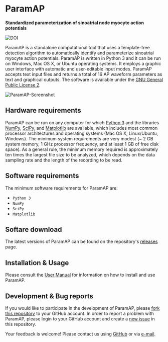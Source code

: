 # ParamAP
**Standardized parameterization of sinoatrial node myocyte action potentials**

[![DOI](https://zenodo.org/badge/DOI/10.5281/zenodo.823742.svg)](https://doi.org/10.5281/zenodo.823742)

ParamAP is a standalone computational tool that uses a template-free detection algorithm to automatically identify and parameterize sinoatrial myocyte action potentials.  ParamAP is written in Python 3 and it can be run on Windows, Mac OS X, or Ubuntu operating systems.  It employs a graphic user interface with automatic and user-editable input modes.  ParamAP accepts text input files and returns a total of 16 AP waveform parameters as text and graphical outputs. The software is available under the [GNU General Public License 2](https://github.com/crickert1234/ParamAP/blob/master/LICENSE).

![ParamAP-Screenshot](https://github.com/crickert1234/ParamAP/blob/master/ParamAP-Screenshot.png)

## Hardware requirements
ParamAP can be run on any computer for which [Python 3](https://www.python.org/downloads/) and the libraries [NumPy](https://www.scipy.org/scipylib/download.html), [SciPy](https://www.scipy.org/install.html), and [Matplotlib](https://matplotlib.org/users/installing.html) are available, which includes most common processor architectures and operating systems (Mac OS X, Linux/Ubuntu, Windows).  The minimum system requirements are very modest (~ 2 GB system memory, 1 GHz processor frequency,  and at least 1 GB of free disk space).  As a general rule, the minimum memory required is approximately ten times the largest file size to be analyzed, which depends on the data sampling rate and the length of the recording to be read.

## Software requirements
The minimum software requirements for ParamAP are:
* `Python 3`
* `NumPy`
* `SciPy`
* `Matplotlib`

## Softare download
The latest versions of ParamAP can be found on the repository's [releases](https://github.com/crickert1234/ParamAP/releases) page.

## Installation & Usage
Please consult the [User Manual](https://github.com/crickert1234/ParamAP/releases/download/v1.0.1/ParamAP-1.0-Manual.pdf) for information on how to install and use ParamAP.

## Development & Bug reports
If you would like to participate in the development of ParamAP, please [fork this repository](https://help.github.com/articles/fork-a-repo) to your GitHub account. In order to report a problem with ParamAP, please login to your GitHub account and create a [new issue](https://help.github.com/articles/creating-an-issue/) in this repository.

Your feedback is welcome! Please contact us using [GitHub](https://github.com/crickert1234/) or via [e-mail](mailto:Christian.Rickert@ucdenver.edu).
